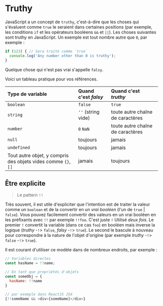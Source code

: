 # Truthy

JavaScript a un concept de `truthy`, c'est-à-dire que les choses qui s'évaluent comme `true` le seraient dans certaines positions \(par exemple, les conditions `if` et les opérateurs booléens `&&` et `||`\). Les choses suivantes sont truthy en JavaScript. Un exemple est tout nombre autre que `0`, par exemple :

```typescript
if (123) { // Sera traité comme `true`
  console.log('Any number other than 0 is truthy');
}
```

Quelque chose qui n'est pas vrai s'appelle `falsy`.

Voici un tableau pratique pour vos références.

| Type de variable | Quand c'est _falsy_ | Quand c'est _truthy_ |
| :--- | :--- | :--- |
| `boolean` | `false` | `true` |
| `string` | `''` \(string vide\) | toute autre chaîne de caractères |
| `number` | `0`  `NaN` | toute autre chaîne de caractères |
| `null` | toujours | jamais |
| `undefined` | toujours | jamais |
| Tout autre objet, y compris des objets vides comme `{}`,`[]` | jamais | toujours |

## Être explicite

> Le pattern `!!`

Très souvent, il est utile d'expliciter que l'intention est de traiter la valeur comme un `boolean` et de la convertir en un _vrai booléen_ \(l'un de `true` \| `false`\). Vous pouvez facilement convertir des valeurs en un vrai booléen en les préfixants avec `!!` par exemple `!!foo`. C'est juste `!` Utilisé _deux fois_. Le premier `!` convertit la variable \(dans ce cas `foo`\) en booléen mais inverse la logique \(_truthy_ -`!`&gt; `false`, _falsy_ -`!`&gt; `true`\). Le second le bascule à nouveau pour correspondre à la nature de l'objet d'origine \(par exemple _truthy_ -`!`&gt; `false` -`!`&gt; `true`\).

Il est courant d'utiliser ce modèle dans de nombreux endroits, par exemple :

```javascript
// Variables directes
const hasName = !!name;

// En tant que propriétés d'objets
const someObj = {
  hasName: !!name
}

// par exemple dans ReactJS JSX
{!!someName && <div>{someName}</div>}
```

